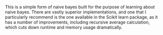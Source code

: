 This is a simple form of naive bayes built for the purpose of learning about naive bayes.
There are vastly superior implementations, and one that I particularly recommend is the one
available in the Scikit learn package, as it has a number of improvements, including recursive
average calculation, which cuts down runtime and memory usage dramatically. 
